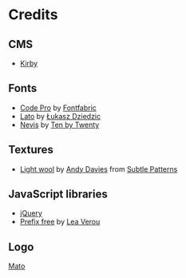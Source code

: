 # Credits

## CMS

- [Kirby](http://getkirby.com)

## Fonts

- [Code Pro](http://fontfabric.com/code-pro/) by [Fontfabric](http://fontfabric.com)
- [Lato](http://www.latofonts.com) by [Łukasz Dziedzic](http://alfabety.pl)
- [Nevis](http://tenbytwenty.com/?xxxx_posts=nevis) by [Ten by Twenty](http://tenbytwenty.com)

## Textures

- [Light wool](http://subtlepatterns.com/light-wool/) by [Andy Davies](http://tall.me.uk) from [Subtle Patterns](http://subtlepatterns.com)

## JavaScript libraries

- [jQuery](http://jquery.com)
- [Prefix free](http://leaverou.github.com/prefixfree/) by [Lea Verou](http://lea.verou.me)

## Logo

[Mato](http://pixelspezi.de)